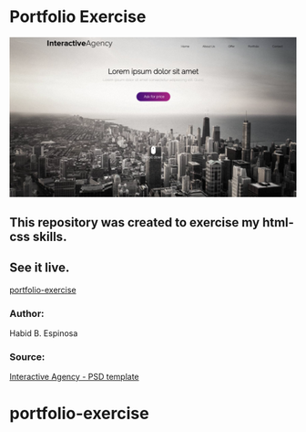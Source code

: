 # Portfolio Exercise

![Screenshot](img/readme-img.png)

## This repository was created to exercise my html-css skills.

## See it live.

[portfolio-exercise]()

### Author:

Habid B. Espinosa

### Source:

[Interactive Agency - PSD template](https://symu.co/freebies/templates-4/interactive-agency-psd-template/)
# portfolio-exercise
